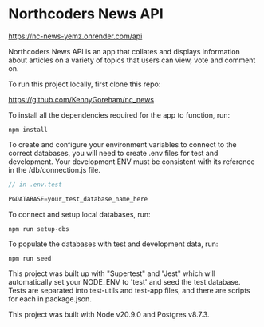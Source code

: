 # Northcoders News API

https://nc-news-yemz.onrender.com/api


Northcoders News API is an app that collates and displays information about articles on a variety of topics that users can view, vote and comment on.


To run this project locally, first clone this repo:

https://github.com/KennyGoreham/nc_news

To install all the dependencies required for the app to function, run:

```
npm install
```

To create and configure your environment variables to connect to the correct databases, you will need to create .env files for test and development. Your development ENV must be consistent with its reference in the /db/connection.js file.

```js
// in .env.test

PGDATABASE=your_test_database_name_here
```

To connect and setup local databases, run:

```
npm run setup-dbs
```

To populate the databases with test and development data, run:

```
npm run seed
```

This project was built up with "Supertest" and "Jest" which will automatically set your NODE_ENV to 'test' and seed the test database. Tests are separated into test-utils and test-app files, and there are scripts for each in package.json.

This project was built with Node v20.9.0 and Postgres v8.7.3. 